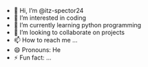 - 👋 Hi, I’m @itz-spector24
- 👀 I’m interested in coding
- 🌱 I’m currently learning python programming
- 💞️ I’m looking to collaborate on projects
- 📫 How to reach me ...
- 😄 Pronouns: He
- ⚡ Fun fact: ...

<!---
itz-spector24/itz-spector24 is a ✨ special ✨ repository because its `README.md` (this file) appears on your GitHub profile.
You can click the Preview link to take a look at your changes.
--->

